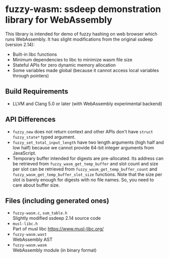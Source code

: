 fuzzy-wasm: ssdeep demonstration library for WebAssembly
=========================================================

This library is intended for demo of fuzzy hashing on web browser
which runs WebAssembly. It has slight modifications from the original
ssdeep (version 2.14):

*	Built-in libc functions
*	Minimum dependencies to libc to minimize wasm file size
*	Stateful APIs for zero dynamic memory allocation
*	Some variables made global
	(because it cannot access local variables through pointers)

## Build Requirements

*	LLVM and Clang 5.0 or later (with WebAssembly experimental backend)

## API Differences

*	`fuzzy_new` does not return context and other APIs don't have
	`struct fuzzy_state*` typed argument.
*	`fuzzy_set_total_input_length` have two length arguments
	(high half and low half) because we cannot provide 64-bit integer
	arguments from JavaScript.
*	Temporary buffer intended for digests are pre-allocated.
	Its address can be retrieved from `fuzzy_wasm_get_temp_buffer` and
	slot count and size per slot can be retrieved from
	`fuzzy_wasm_get_temp_buffer_count` and
	`fuzzy_wasm_get_temp_buffer_slot_size` functions.
	Note that the size per slot is barely enough for digests with no
	file names. So, you need to care about buffer size.

## Files (including generated ones)

*	`fuzzy-wasm.c`, `sum_table.h`  
	Slightly modified ssdeep 2.14 source code
*	`musl-libc.h`  
	Part of musl libc <https://www.musl-libc.org/>
*	`fuzzy-wasm.wast`  
	WebAssembly AST
*	`fuzzy-wasm.wasm`  
	WebAssembly module (in binary format)
